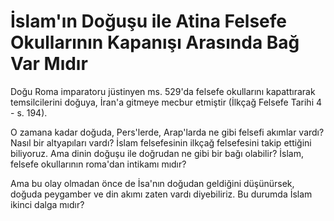 # İslam'ın Doğuşu ile Atina Felsefe Okullarının Kapanışı Arasında Bağ Var Mıdır

Doğu Roma imparatoru jüstinyen ms. 529'da felsefe okullarını kapattırarak temsilcilerini doğuya, İran'a gitmeye mecbur etmiştir (İlkçağ Felsefe Tarihi 4 - s. 194).

O zamana kadar doğuda, Pers'lerde, Arap'larda ne gibi felsefi akımlar vardı? Nasıl bir altyapıları vardı? İslam felsefesinin ilkçağ felsefesini takip ettiğini biliyoruz. Ama dinin doğuşu ile doğrudan ne gibi bir bağı olabilir? İslam, felsefe okullarının roma'dan intikamı mıdır?

Ama bu olay olmadan önce de İsa'nın doğudan geldiğini düşünürsek, doğuda peygamber ve din akımı zaten vardı diyebiliriz. Bu durumda İslam ikinci dalga mıdır?
